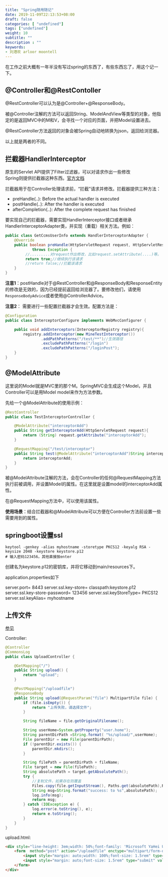 ```yaml
---
title: "Spring随用随记"
date: 2019-11-09T22:13:53+08:00
draft: false
categories: [ "undefined"]
tags: ["undefined"]
weight: 10
subtitle: ""
description : ""
keywords:
- 刘港欢 arloor moontell
---
```


在工作之前大概有一年半没有写过spring的东西了，有些东西忘了，用这个记一下。
<!--more-->

## @Controller和@RestContoller

@RestController可以认为是@Controller+@ResponseBody。

被@Controller注解的方法可以返回String、ModelAndView等类型的对象，他指定的是返回MVC中的M和V，会寻找一个对应的页面，并把Model设置进去。

@RestController方法返回的对象会被Spring自动地转换为json，返回给浏览器。

以上就是两者的不同。

## 拦截器HandlerInterceptor 

原生的Servlet API提供了Filter过滤器，可以对请求作出一些修改   
Spring则提供拦截器这种东西。[官方文档](https://docs.spring.io/spring/docs/5.2.1.RELEASE/spring-framework-reference/web.html#mvc-handlermapping-interceptor)


拦截器用于在Controller处理请求前，“拦截”请求并修改。拦截器提供三种方法：

- preHandle(..): Before the actual handler is executed
- postHandle(..): After the handler is executed
- afterCompletion(..): After the complete request has finished

要实现自己的拦截器，需要实现HandlerInterceptor接口或者继承HandlerInterceptorAdapter类，并实现（重载）相关方法。例如：

```java
public class GetCcmsUserInfo extends HandlerInterceptorAdapter {
    @Override
    public boolean preHandle(HttpServletRequest request, HttpServletResponse response, Object handler)
            throws Exception {
         //.........对request作出修改，比如request.setAttribute(....)等。
         return true;//继续执行该请求
         //return false;//拦截该请求
    }
}
```

**注意1**：postHandle对于@RestController和@ResponseBody和ResponseEntity的修改是无效的，因为已经提前返回给浏览器了。要修改他们，请使用`ResponseBodyAdvice`或者使用@ControllerAdvice。

**注意2**： 需要进行一些配置拦截器才会生效。配置方法是：

```java
@Configuration
public class InterceptorConfigure implements WebMvcConfigurer {

    public void addInterceptors(InterceptorRegistry registry){
        registry.addInterceptor(new MineTestInterceptor())
                .addPathPatterns("/test/**")//生效路径
                .excludePathPatterns("/login")
                .excludePathPatterns("/loginPost");
    }
}
```

## @ModelAttribute

这里说的Model就是MVC里的那个M。SpringMVC会生成这个Model，并且Controller可以是用Model model来作为方法参数。

先给一个@ModelAttribute的使用示例：

```java
@RestController
public class TestInterceptorController {

    @ModelAttribute("interceptorAdd")
    public String getInterceptorAdd(HttpServletRequest request){
        return (String) request.getAttribute("interceptorAdd");
    }

    @RequestMapping("/test/interceptor")
    public String test(@ModelAttribute("interceptorAdd")String interceptorAdd){
        return interceptorAdd;
    }
}
```

被@ModelAttribute注解的方法，会在Controller的任何@RequestMapping方法执行前被调用，并设置Model的属性。在这里就是设置model的interceptorAdd属性。

在@RequestMapping方法中，可以使用该属性。

**使用场景**：结合拦截器和@ModelAttribute可以方便在Controller方法前设置一些需要用到的属性。


## springboot设置ssl


```
keytool -genkey -alias myhostname -storetype PKCS12 -keyalg RSA -keysize 2048 -keystore keystore.p12
# 输入密码123456，其他直接按enter
```

创建名为keystore.p12的密钥库，并将它移动到main/resources下。

application.properties如下

server.port= 8443
server.ssl.key-store= classpath:keystore.p12
server.ssl.key-store-password= 123456
server.ssl.keyStoreType= PKCS12
server.ssl.keyAlias= myhostname

## 上传文件

[参见](https://blog.csdn.net/gnail_oug/article/details/80324120)

Controller:

```java
@Controller
@CommonsLog
public class UploadController {

    @GetMapping("/")
    public String upload() {
        return "upload";
    }

    @PostMapping("/uploadfile")
    @ResponseBody
    public String upload(@RequestParam("file") MultipartFile file) {
        if (file.isEmpty()) {
            return "上传失败，请选择文件";
        }

        String fileName = file.getOriginalFilename();

        String userHome=System.getProperty("user.home");
        String parentDirPath =String.format( "%s/upload/",userHome);
        File parentDir = new File(parentDirPath);
        if (!parentDir.exists()) {
            parentDir.mkdirs();
        }

        String filePath = parentDirPath + fileName;
        File target = new File(filePath);
        String absolutePath = target.getAbsolutePath();
        try {
            //复制文件，如果存在则覆盖
            Files.copy(file.getInputStream(), Paths.get(absolutePath),REPLACE_EXISTING);
            String msg=String.format("success: to %s",absolutePath);
            log.info(msg);
            return msg;
        } catch (IOException e) {
            log.error(e.toString(), e);
            return e.toString();
        }
    }
}
```

upload.html:

```html
<div style="line-height: 3em;width: 50%;font-family: 'Microsoft YaHei UI'">
    <form  method="post" action="/uploadfile" enctype="multipart/form-data">
        <input style="margin: auto;width: 100%;font-size: 1.5rem" type="file" name="file"><br>
        <input style="margin: auto;font-size: 1.5rem" type="submit" value="确定">
    </form>
</div>
```
